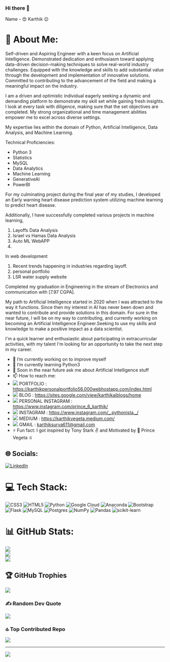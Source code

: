 ### Hi there 👋 

Name - 😍 Karthik 😉

# 💫 About Me:
Self-driven and Aspiring Engineer with a keen focus on Artificial Intelligence. Demonstrated dedication and enthusiasm toward applying data-driven decision-making techniques to solve real-world industry challenges. Equipped with the knowledge and skills to add substantial value through the development and implementation of innovative solutions. Committed to contributing to the advancement of the field and making a meaningful impact on the industry.

I am a driven and optimistic individual eagerly seeking a dynamic and demanding platform to demonstrate my skill set while gaining fresh insights. I look at every task with diligence, making sure that the set objectives are completed. My strong organizational and time management abilities empower me to excel across diverse settings.

My expertise lies within the domain of Python, Artificial Intelligence, Data Analysis, and Machine Learning.

Technical Proficiencies:

* Python 3
* Statistics
* MySQL
* Data Analytics 
* Machine Learning
* GenerativeAI
* PowerBI

For my culminating project during the final year of my studies, I developed an Early warning heart disease prediction system utilizing machine learning to predict heart disease.

Additionally, I have successfully completed various projects in machine learning,

1. Layoffs Data Analysis
2. Israel vs Hamas Data Analysis
3. Auto ML WebAPP
4. 
In web development 
1. Recent trends happening in industries regarding layoff.
2. personal portfolio
3. LSR water supply website

 
Completed my graduation in Engineering in the stream of Electronics and communication with [7.97 CGPA].

My path to Artificial Intelligence started in 2020 when I was attracted to the way it functions. Since then my interest in AI has never been down and wanted to contribute and provide solutions in this domain. For sure in the near future, I will be on my way to contributing, and currently working on becoming an Artificial Intelligence Engineer.Seeking to use my skills and knowledge to make a positive impact as a data scientist.

I'm a quick learner and enthusiastic about participating in extracurricular activities, with my talent I'm looking for an opportunity to take the next step in my career.

- 🔭 I’m currently working on to improve myself
- 🌱 I’m currently learning Python3
- 💬 Soon in the near future ask me about Artificial Intelligence stuff
- 📫 How to reach me: 
- <img src="https://img.icons8.com/ios-glyphs/30/000000/portfolio.png"/> PORTFOLIO : https://karthikpersonalportfolio56.000webhostapp.com/index.html
- <img src="https://img.icons8.com/material-outlined/24/000000/blog.png"/> BLOG : https://sites.google.com/view/karthikaiblogs/home    
- <img src="https://img.icons8.com/material-outlined/24/000000/instagram-new--v1.png"/> PERSONAL INSTAGRAM : https://www.instagram.com/prince_6_karthik/
- <img src="https://img.icons8.com/material-outlined/24/000000/instagram-new--v1.png"/> INSTAGRAM : https://www.instagram.com/_.pythonista._/
- <img src="https://img.icons8.com/material-rounded/24/000000/medium-logo.png"/> MEDIUM : https://karthikvegeta.medium.com/
- <img src="https://img.icons8.com/material-outlined/24/000000/gmail-new.png"/>  GMAIL : karthiksurya611@gmail.com
- ⚡ Fun fact: I got inspired by Tony Stark ✌️ and Motivated by 💪 Prince Vegeta ♕

## 🌐 Socials:
[![LinkedIn](https://img.shields.io/badge/LinkedIn-%230077B5.svg?logo=linkedin&logoColor=white)](https://linkedin.com/in/https://www.linkedin.com/in/l-karthik/) 

# 💻 Tech Stack:
![CSS3](https://img.shields.io/badge/css3-%231572B6.svg?style=plastic&logo=css3&logoColor=white) ![HTML5](https://img.shields.io/badge/html5-%23E34F26.svg?style=plastic&logo=html5&logoColor=white) ![Python](https://img.shields.io/badge/python-3670A0?style=plastic&logo=python&logoColor=ffdd54) ![Google Cloud](https://img.shields.io/badge/Google%20Cloud-%234285F4.svg?style=plastic&logo=google-cloud&logoColor=white) ![Anaconda](https://img.shields.io/badge/Anaconda-%2344A833.svg?style=plastic&logo=anaconda&logoColor=white) ![Bootstrap](https://img.shields.io/badge/bootstrap-%23563D7C.svg?style=plastic&logo=bootstrap&logoColor=white) ![Flask](https://img.shields.io/badge/flask-%23000.svg?style=plastic&logo=flask&logoColor=white) ![MySQL](https://img.shields.io/badge/mysql-%2300f.svg?style=plastic&logo=mysql&logoColor=white) ![Postgres](https://img.shields.io/badge/postgres-%23316192.svg?style=plastic&logo=postgresql&logoColor=white) ![NumPy](https://img.shields.io/badge/numpy-%23013243.svg?style=plastic&logo=numpy&logoColor=white) ![Pandas](https://img.shields.io/badge/pandas-%23150458.svg?style=plastic&logo=pandas&logoColor=white) ![scikit-learn](https://img.shields.io/badge/scikit--learn-%23F7931E.svg?style=plastic&logo=scikit-learn&logoColor=white)
# 📊 GitHub Stats:
![](https://github-readme-stats.vercel.app/api?username=KaRtHiK-56&theme=nightowl&hide_border=false&include_all_commits=true&count_private=true)<br/>
![](https://github-readme-streak-stats.herokuapp.com/?user=KaRtHiK-56&theme=nightowl&hide_border=false)<br/>
![](https://github-readme-stats.vercel.app/api/top-langs/?username=KaRtHiK-56&theme=nightowl&hide_border=false&include_all_commits=true&count_private=true&layout=compact)

## 🏆 GitHub Trophies
![](https://github-profile-trophy.vercel.app/?username=KaRtHiK-56&theme=discord&no-frame=false&no-bg=false&margin-w=4)

### ✍️ Random Dev Quote
![](https://quotes-github-readme.vercel.app/api?type=horizontal&theme=merko)

### 🔝 Top Contributed Repo
![](https://github-contributor-stats.vercel.app/api?username=KaRtHiK-56&limit=5&theme=tokyonight&combine_all_yearly_contributions=true)

---
[![](https://visitcount.itsvg.in/api?id=KaRtHiK-56&icon=8&color=6)](https://visitcount.itsvg.in)

<!-- Proudly created with GPRM ( https://gprm.itsvg.in ) -->


